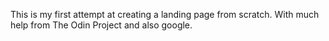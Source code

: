 This is my first attempt at creating a landing page from scratch. With much help from The Odin Project and also google.